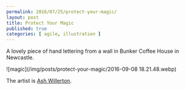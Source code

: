 ```yaml
---
permalink: 2016/07/25/protect-your-magic/
layout: post
title: Protect Your Magic
published: true
categories: [ agile, illustration ]
---
```


A lovely piece of hand lettering from a wall in Bunker Coffee House in Newcastle.

![magic](/img/posts/protect-your-magic/2016-09-08 18.21.48.webp)

The artist is <a href="http://www.ashleywillerton.com/about/">Ash Willerton</a>.
